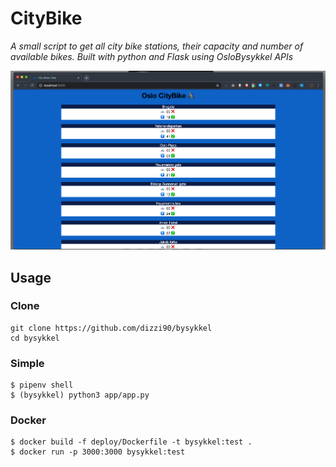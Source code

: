 # CityBike
_A small script to get all city bike stations, their capacity and number of available bikes. Built with python and Flask using OsloBysykkel APIs_

![](city_bike_screenshot.png)

## Usage

### Clone
````shell
git clone https://github.com/dizzi90/bysykkel
cd bysykkel
````

### Simple
````shell
$ pipenv shell
$ (bysykkel) python3 app/app.py
````

### Docker
````shell
$ docker build -f deploy/Dockerfile -t bysykkel:test .
$ docker run -p 3000:3000 bysykkel:test
````
